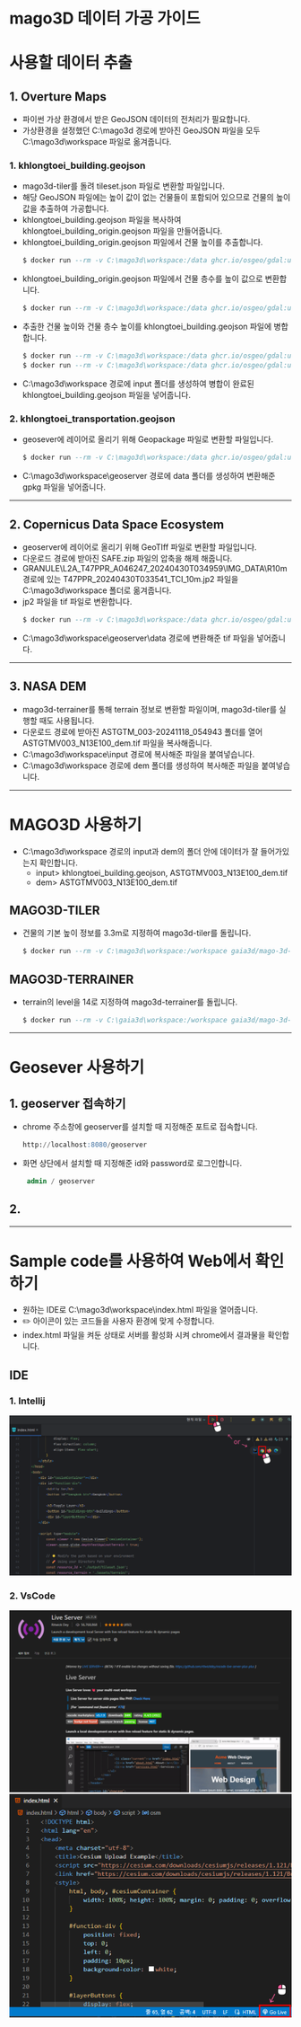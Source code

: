 # mago3D 데이터 가공 가이드

# 사용할 데이터 추출

## 1. Overture Maps

- 파이썬 가상 환경에서 받은 GeoJSON 데이터의 전처리가 필요합니다.
- 가상환경을 설정했던 C:\mago3d 경로에 받아진 GeoJSON 파일을 모두 C:\mago3d\workspace 파일로 옮겨줍니다.

### 1. khlongtoei_building.geojson

- mago3d-tiler를 돌려 tileset.json 파일로 변환할 파일입니다.
- 해당 GeoJSON 파일에는 높이 값이 없는 건물들이 포함되어 있으므로 건물의 높이 값을 추출하여 가공합니다.
- khlongtoei_building.geojson 파일을 복사하여 khlongtoei_building_origin.geojson 파일을 만들어줍니다.
- khlongtoei_building_origin.geojson 파일에서 건물 높이를 추출합니다.
    ```sql
    $ docker run --rm -v C:\mago3d\workspace:/data ghcr.io/osgeo/gdal:ubuntu-full-3.9.0 ogr2ogr -f "GeoJSON" /data/khlongtoei_hegiht.geojson /data/khlongtoei_building_origin.geojson -sql "SELECT height FROM khlongtoei_building_origin WHERE height IS NOT NULL"
    ```
- khlongtoei_building_origin.geojson 파일에서 건물 층수를 높이 값으로 변환합니다.
    ```sql
    $ docker run --rm -v C:\mago3d\workspace:/data ghcr.io/osgeo/gdal:ubuntu-full-3.9.0 ogr2ogr -f "GeoJSON" /data/khlongtoei_num_floors.geojson /data/khlongtoei_building_origin.geojson -sql "SELECT num_floors * 3.3 AS height FROM khlongtoei_building_origin WHERE height IS NULL"
    ```
- 추출한 건물 높이와 건물 층수 높이를 khlongtoei_building.geojson 파일에 병합합니다.
    ```sql 
    $ docker run --rm -v C:\mago3d\workspace:/data ghcr.io/osgeo/gdal:ubuntu-full-3.9.0 ogr2ogr -f "GeoJSON" /data/khlongtoei_building.geojson /data/khlongtoei_hegiht.geojson
    $ docker run --rm -v C:\mago3d\workspace:/data ghcr.io/osgeo/gdal:ubuntu-full-3.9.0 ogr2ogr -f "GeoJSON" -append /data/khlongtoei_building.geojson /data/khlongtoei_num_floors.geojson
    ```
- C:\mago3d\workspace 경로에 input 폴더를 생성하여 병합이 완료된 khlongtoei_building.geojson 파일을 넣어줍니다.

### 2. khlongtoei_transportation.geojson

- geosever에 레이어로 올리기 위해 Geopackage 파일로 변환할 파일입니다.
    ```sql
    $ docker run --rm -v C:\mago3d\workspace:/data ghcr.io/osgeo/gdal:ubuntu-full-3.9.0 ogr2ogr -f "GPKG" /data/rome_segments.gpkg /data/khlongtoei_transportation.geojson
    ```
- C:\mago3d\workspace\geoserver 경로에 data 폴더를 생성하여 변환해준 gpkg 파일을 넣어줍니다.

---

## 2. Copernicus Data Space Ecosystem

- geoserver에 레이어로 올리기 위해 GeoTIff 파일로 변환할 파일입니다.
- 다운로드 경로에 받아진 SAFE.zip 파일의 압축을 해제 해줍니다.
- GRANULE\L2A_T47PPR_A046247_20240430T034959\IMG_DATA\R10m 경로에 있는 T47PPR_20240430T033541_TCI_10m.jp2 파일을 C:\mago3d\workspace 폴더로 옮겨줍니다.
- jp2 파일을 tif 파일로 변환합니다.
    ```sql
    $ docker run --rm -v C:\mago3d\workspace:/data ghcr.io/osgeo/gdal:ubuntu-full-3.9.0 gdal_translate -of GTiff /data/T47PPR_20240430T033541_TCI_10m.jp2 /data/T47PPR_20240430T033541_TCI_10m.tif
    ```
- C:\mago3d\workspace\geoserver\data 경로에 변환해준 tif 파일을 넣어줍니다.

---

## 3. NASA DEM

- mago3d-terrainer를 통해 terrain 정보로 변환할 파일이며, mago3d-tiler를 실행할 때도 사용됩니다.
- 다운로드 경로에 받아진 ASTGTM_003-20241118_054943 폴더를 열어 ASTGTMV003_N13E100_dem.tif 파일을 복사해줍니다.
- C:\mago3d\workspace\input 경로에 복사해준 파일을 붙여넣습니다.
- C:\mago3d\workspace 경로에 dem 폴더를 생성하여 복사해준 파일을 붙여넣습니다.

---

# MAGO3D 사용하기

- C:\mago3d\workspace 경로의 input과 dem의 폴더 안에 데이터가 잘 들어가있는지 확인합니다.
    - input> khlongtoei_building.geojson, ASTGTMV003_N13E100_dem.tif
    - dem> ASTGTMV003_N13E100_dem.tif
  
## MAGO3D-TILER

- 건물의 기본 높이 정보를 3.3m로 지정하여 mago3d-tiler를 돌립니다.
    ```sql
    $ docker run --rm -v C:\mago3d\workspace:/workspace gaia3d/mago-3d-tiler -input /workspace/input -output /workspace/output -it geojson -crs 4326 -te /workspace/dem/ASTGTMV003_N13E100_dem.tif -mh 3.3 -hc height
    ```

## MAGO3D-TERRAINER

- terrain의 level을 14로 지정하여 mago3d-terrainer를 돌립니다.
    ```sql
    $ docker run --rm -v C:\gaia3d\workspace:/workspace gaia3d/mago-3d-terrainer -input /workspace/dem -output /workspace/assets/terrain -cn -it bilinear -mn 0 -mx 14
    ```

---

# Geosever 사용하기

## 1. geoserver 접속하기

- chrome 주소창에 geoserver를 설치할 때 지정해준 포트로 접속합니다.
    ```sql
    http://localhost:8080/geoserver
    ```
- 화면 상단에서 설치할 때 지정해준 id와 password로 로그인합니다.
    ```sql
     admin / geoserver
    ```
## 2.

---

# Sample code를 사용하여 Web에서 확인하기

- 원하는 IDE로 C:\mago3d\workspace\index.html 파일을 열어줍니다.
- ✏️ 아이콘이 있는 코드들을 사용자 환경에 맞게 수정합니다.
- index.html 파일을 켜둔 상태로 서버를 활성화 시켜 chrome에서 결과물을 확인합니다.

## IDE

### 1. Intellij
  ![](images/en/intellijServer.png)

### 2. VsCode
  ![](images/en/vsCodeLiveExtension.png)
  ![](images/en/vsCodeServer.png)

